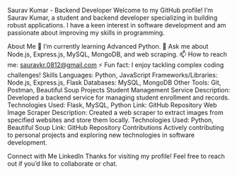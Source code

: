
Saurav Kumar - Backend Developer
Welcome to my GitHub profile! I’m Saurav Kumar, a student and backend developer specializing in building robust applications. I have a keen interest in software development and am passionate about improving my skills in programming.

About Me
🌱 I’m currently learning Advanced Python.
💬 Ask me about Node.js, Express.js, MySQL, MongoDB, and web scraping.
📫 How to reach me: sauravkr.0812@gmail.com
⚡ Fun fact: I enjoy tackling complex coding challenges!
Skills
Languages: Python, JavaScript
Frameworks/Libraries: Node.js, Express.js, Flask
Databases: MySQL, MongoDB
Other Tools: Git, Postman, Beautiful Soup
Projects
Student Management Service
Description: Developed a backend service for managing student enrollment and records.
Technologies Used: Flask, MySQL, Python
Link: GitHub Repository
Web Image Scraper
Description: Created a web scraper to extract images from specified websites and store them locally.
Technologies Used: Python, Beautiful Soup
Link: GitHub Repository
Contributions
Actively contributing to personal projects and exploring new technologies in software development.

Connect with Me
LinkedIn
Thanks for visiting my profile! Feel free to reach out if you’d like to collaborate or chat.
